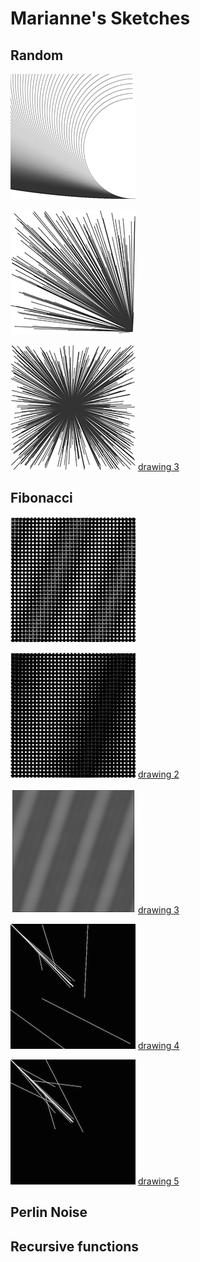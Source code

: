 # Marianne's Sketches

## Random
![](Marianne/Random/1.png)

![](Marianne/Random/2.png)

![](Marianne/Random/3.png)
[drawing 3](Marianne/Random/random3.pv)


## Fibonacci
![](Marianne/Fibonacci/Fibonacci1.png)

![](Marianne/Fibonacci/Fibonacci2.png)
[drawing 2](Marianne/Fibonacci/Fibonacci2.pv)

![](Marianne/Fibonacci/Fibonacci3.png)
[drawing 3](Marianne/Fibonacci/Fibonacci3.pv)

![](Marianne/Fibonacci/Fibonacci4.png)
[drawing 4](Marianne/Fibonacci/Fibonacci4.pv)

![](Marianne/Fibonacci/Fibonacci5.png)
[drawing 5](Marianne/Fibonacci/Fibonacci5.pv)



## Perlin Noise


## Recursive functions
            
